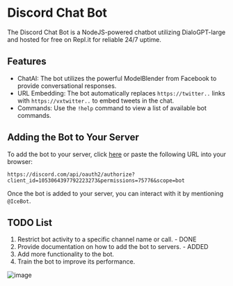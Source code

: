 # Discord Chat Bot

The Discord Chat Bot is a NodeJS-powered chatbot utilizing DialoGPT-large and hosted for free on Repl.it for reliable 24/7 uptime.

## Features

- ChatAI: The bot utilizes the powerful ModelBlender from Facebook to provide conversational responses.
- URL Embedding: The bot automatically replaces `https://twitter..` links with `https://vxtwitter..` to embed tweets in the chat.
- Commands: Use the `!help` command to view a list of available bot commands.

## Adding the Bot to Your Server

To add the bot to your server, click [here](https://discord.com/api/oauth2/authorize?client_id=1053064397792223273&permissions=75776&scope=bot) or paste the following URL into your browser:

```
https://discord.com/api/oauth2/authorize?client_id=1053064397792223273&permissions=75776&scope=bot
```

Once the bot is added to your server, you can interact with it by mentioning `@IceBot`.

## TODO List

1. Restrict bot activity to a specific channel name or call. - DONE
2. Provide documentation on how to add the bot to servers. - ADDED
3. Add more functionality to the bot.
4. Train the bot to improve its performance.

![image](https://user-images.githubusercontent.com/58054670/215863455-92f76c9e-6a51-4364-8f17-4ddb3ba2019a.png)
